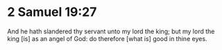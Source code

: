 # 2 Samuel 19:27

And he hath slandered thy servant unto my lord the king; but my lord the king [is] as an angel of God: do therefore [what is] good in thine eyes.